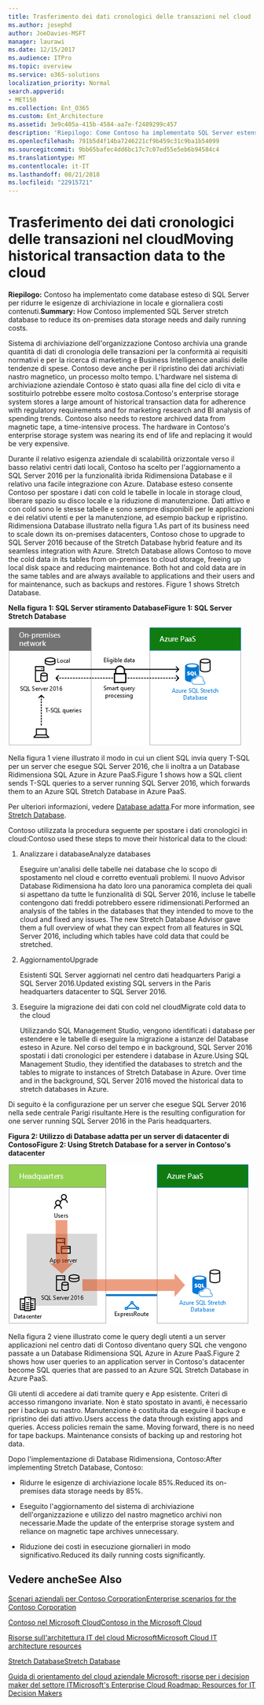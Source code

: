 ```yaml
---
title: Trasferimento dei dati cronologici delle transazioni nel cloud
ms.author: josephd
author: JoeDavies-MSFT
manager: laurawi
ms.date: 12/15/2017
ms.audience: ITPro
ms.topic: overview
ms.service: o365-solutions
localization_priority: Normal
search.appverid:
- MET150
ms.collection: Ent_O365
ms.custom: Ent_Architecture
ms.assetid: 3e9c405a-415b-4584-aa7e-f2489299c457
description: 'Riepilogo: Come Contoso ha implementato SQL Server estensione del database per ridurre le esigenze di archiviazione in locale e giornaliera in esecuzione i costi.'
ms.openlocfilehash: 791b5d4f14ba7246221cf9b459c31c9ba1b54099
ms.sourcegitcommit: 9bb65bafec4dd6bc17c7c07ed55e5eb6b94584c4
ms.translationtype: MT
ms.contentlocale: it-IT
ms.lasthandoff: 08/21/2018
ms.locfileid: "22915721"
---
```

# <a name="moving-historical-transaction-data-to-the-cloud"></a><span data-ttu-id="4d3fd-103">Trasferimento dei dati cronologici delle transazioni nel cloud</span><span class="sxs-lookup"><span data-stu-id="4d3fd-103">Moving historical transaction data to the cloud</span></span>

 <span data-ttu-id="4d3fd-104">**Riepilogo:** Contoso ha implementato come database esteso di SQL Server per ridurre le esigenze di archiviazione in locale e giornaliera costi contenuti.</span><span class="sxs-lookup"><span data-stu-id="4d3fd-104">**Summary:** How Contoso implemented SQL Server stretch database to reduce its on-premises data storage needs and daily running costs.</span></span>
  
<span data-ttu-id="4d3fd-p101">Sistema di archiviazione dell'organizzazione Contoso archivia una grande quantità di dati di cronologia delle transazioni per la conformità ai requisiti normativi e per la ricerca di marketing e Business Intelligence analisi delle tendenze di spese. Contoso deve anche per il ripristino dei dati archiviati nastro magnetico, un processo molto tempo. L'hardware nel sistema di archiviazione aziendale Contoso è stato quasi alla fine del ciclo di vita e sostituirlo potrebbe essere molto costosa.</span><span class="sxs-lookup"><span data-stu-id="4d3fd-p101">Contoso's enterprise storage system stores a large amount of historical transaction data for adherence with regulatory requirements and for marketing research and BI analysis of spending trends. Contoso also needs to restore archived data from magnetic tape, a time-intensive process. The hardware in Contoso's enterprise storage system was nearing its end of life and replacing it would be very expensive.</span></span> 
  
<span data-ttu-id="4d3fd-p102">Durante il relativo esigenza aziendale di scalabilità orizzontale verso il basso relativi centri dati locali, Contoso ha scelto per l'aggiornamento a SQL Server 2016 per la funzionalità ibrida Ridimensiona Database e il relativo una facile integrazione con Azure. Database esteso consente Contoso per spostare i dati con cold le tabelle in locale in storage cloud, liberare spazio su disco locale e la riduzione di manutenzione. Dati attivo e con cold sono le stesse tabelle e sono sempre disponibili per le applicazioni e dei relativi utenti e per la manutenzione, ad esempio backup e ripristino. Ridimensiona Database illustrato nella figura 1.</span><span class="sxs-lookup"><span data-stu-id="4d3fd-p102">As part of its business need to scale down its on-premises datacenters, Contoso chose to upgrade to SQL Server 2016 because of the Stretch Database hybrid feature and its seamless integration with Azure. Stretch Database allows Contoso to move the cold data in its tables from on-premises to cloud storage, freeing up local disk space and reducing maintenance. Both hot and cold data are in the same tables and are always available to applications and their users and for maintenance, such as backups and restores. Figure 1 shows Stretch Database.</span></span>
  
<span data-ttu-id="4d3fd-112">**Nella figura 1: SQL Server stiramento Database**</span><span class="sxs-lookup"><span data-stu-id="4d3fd-112">**Figure 1: SQL Server Stretch Database**</span></span>

![Estensione database di SQL Server come soluzione di dati ibrida](media/Contoso-Poster/StretchDB01.png)
  
<span data-ttu-id="4d3fd-114">Nella figura 1 viene illustrato il modo in cui un client SQL invia query T-SQL per un server che esegue SQL Server 2016, che li inoltra a un Database Ridimensiona SQL Azure in Azure PaaS.</span><span class="sxs-lookup"><span data-stu-id="4d3fd-114">Figure 1 shows how a SQL client sends T-SQL queries to a server running SQL Server 2016, which forwards them to an Azure SQL Stretch Database in Azure PaaS.</span></span>
  
<span data-ttu-id="4d3fd-115">Per ulteriori informazioni, vedere [Database adatta](https://msdn.microsoft.com/library/dn935011.aspx).</span><span class="sxs-lookup"><span data-stu-id="4d3fd-115">For more information, see [Stretch Database](https://msdn.microsoft.com/library/dn935011.aspx).</span></span>
  
<span data-ttu-id="4d3fd-116">Contoso utilizzata la procedura seguente per spostare i dati cronologici in cloud:</span><span class="sxs-lookup"><span data-stu-id="4d3fd-116">Contoso used these steps to move their historical data to the cloud:</span></span>
  
1. <span data-ttu-id="4d3fd-117">Analizzare i database</span><span class="sxs-lookup"><span data-stu-id="4d3fd-117">Analyze databases</span></span>
    
    <span data-ttu-id="4d3fd-p103">Eseguire un'analisi delle tabelle nei database che lo scopo di spostamento nel cloud e corretto eventuali problemi. Il nuovo Advisor Database Ridimensiona ha dato loro una panoramica completa dei quali si aspettano da tutte le funzionalità di SQL Server 2016, incluse le tabelle contengono dati freddi potrebbero essere ridimensionati.</span><span class="sxs-lookup"><span data-stu-id="4d3fd-p103">Performed an analysis of the tables in the databases that they intended to move to the cloud and fixed any issues. The new Stretch Database Advisor gave them a full overview of what they can expect from all features in SQL Server 2016, including which tables have cold data that could be stretched.</span></span>
    
2. <span data-ttu-id="4d3fd-120">Aggiornamento</span><span class="sxs-lookup"><span data-stu-id="4d3fd-120">Upgrade</span></span>
    
    <span data-ttu-id="4d3fd-121">Esistenti SQL Server aggiornati nel centro dati headquarters Parigi a SQL Server 2016.</span><span class="sxs-lookup"><span data-stu-id="4d3fd-121">Updated existing SQL servers in the Paris headquarters datacenter to SQL Server 2016.</span></span>
    
3. <span data-ttu-id="4d3fd-122">Eseguire la migrazione dei dati con cold nel cloud</span><span class="sxs-lookup"><span data-stu-id="4d3fd-122">Migrate cold data to the cloud</span></span>
    
    <span data-ttu-id="4d3fd-p104">Utilizzando SQL Management Studio, vengono identificati i database per estendere e le tabelle di eseguire la migrazione a istanze del Database esteso in Azure. Nel corso del tempo e in background, SQL Server 2016 spostati i dati cronologici per estendere i database in Azure.</span><span class="sxs-lookup"><span data-stu-id="4d3fd-p104">Using SQL Management Studio, they identified the databases to stretch and the tables to migrate to instances of Stretch Database in Azure. Over time and in the background, SQL Server 2016 moved the historical data to stretch databases in Azure.</span></span>
    
<span data-ttu-id="4d3fd-125">Di seguito è la configurazione per un server che esegue SQL Server 2016 nella sede centrale Parigi risultante.</span><span class="sxs-lookup"><span data-stu-id="4d3fd-125">Here is the resulting configuration for one server running SQL Server 2016 in the Paris headquarters.</span></span>
  
<span data-ttu-id="4d3fd-126">**Figura 2: Utilizzo di Database adatta per un server di datacenter di Contoso**</span><span class="sxs-lookup"><span data-stu-id="4d3fd-126">**Figure 2: Using Stretch Database for a server in Contoso's datacenter**</span></span>

![Configurazione di Contoso dell'Estensione database di SQL Server per un singolo computer che esegue SQL Server](media/Contoso-Poster/StretchDB02.png)

  
<span data-ttu-id="4d3fd-128">Nella figura 2 viene illustrato come le query degli utenti a un server applicazioni nel centro dati di Contoso diventano query SQL che vengono passate a un Database Ridimensiona SQL Azure in Azure PaaS.</span><span class="sxs-lookup"><span data-stu-id="4d3fd-128">Figure 2 shows how user queries to an application server in Contoso's datacenter become SQL queries that are passed to an Azure SQL Stretch Database in Azure PaaS.</span></span>
  
<span data-ttu-id="4d3fd-p105">Gli utenti di accedere ai dati tramite query e App esistente. Criteri di accesso rimangono invariate. Non è stato spostato in avanti, è necessario per i backup su nastro. Manutenzione è costituita da eseguire il backup e ripristino dei dati attivo.</span><span class="sxs-lookup"><span data-stu-id="4d3fd-p105">Users access the data through existing apps and queries. Access policies remain the same. Moving forward, there is no need for tape backups. Maintenance consists of backing up and restoring hot data.</span></span>
  
<span data-ttu-id="4d3fd-133">Dopo l'implementazione di Database Ridimensiona, Contoso:</span><span class="sxs-lookup"><span data-stu-id="4d3fd-133">After implementing Stretch Database, Contoso:</span></span>
  
- <span data-ttu-id="4d3fd-134">Ridurre le esigenze di archiviazione locale 85%.</span><span class="sxs-lookup"><span data-stu-id="4d3fd-134">Reduced its on-premises data storage needs by 85%.</span></span>
    
- <span data-ttu-id="4d3fd-135">Eseguito l'aggiornamento del sistema di archiviazione dell'organizzazione e utilizzo del nastro magnetico archivi non necessarie.</span><span class="sxs-lookup"><span data-stu-id="4d3fd-135">Made the update of the enterprise storage system and reliance on magnetic tape archives unnecessary.</span></span>
    
- <span data-ttu-id="4d3fd-136">Riduzione dei costi in esecuzione giornalieri in modo significativo.</span><span class="sxs-lookup"><span data-stu-id="4d3fd-136">Reduced its daily running costs significantly.</span></span>
    
## <a name="see-also"></a><span data-ttu-id="4d3fd-137">Vedere anche</span><span class="sxs-lookup"><span data-stu-id="4d3fd-137">See Also</span></span>

[<span data-ttu-id="4d3fd-138">Scenari aziendali per Contoso Corporation</span><span class="sxs-lookup"><span data-stu-id="4d3fd-138">Enterprise scenarios for the Contoso Corporation</span></span>](enterprise-scenarios-for-the-contoso-corporation.md)
  
[<span data-ttu-id="4d3fd-139">Contoso nel Microsoft Cloud</span><span class="sxs-lookup"><span data-stu-id="4d3fd-139">Contoso in the Microsoft Cloud</span></span>](contoso-in-the-microsoft-cloud.md)
  
[<span data-ttu-id="4d3fd-140">Risorse sull'architettura IT del cloud Microsoft</span><span class="sxs-lookup"><span data-stu-id="4d3fd-140">Microsoft Cloud IT architecture resources</span></span>](microsoft-cloud-it-architecture-resources.md)

[<span data-ttu-id="4d3fd-141">Stretch Database</span><span class="sxs-lookup"><span data-stu-id="4d3fd-141">Stretch Database</span></span>](https://msdn.microsoft.com/library/dn935011.aspx)
  
[<span data-ttu-id="4d3fd-142">Guida di orientamento del cloud aziendale Microsoft: risorse per i decision maker del settore IT</span><span class="sxs-lookup"><span data-stu-id="4d3fd-142">Microsoft's Enterprise Cloud Roadmap: Resources for IT Decision Makers</span></span>](https://sway.com/FJ2xsyWtkJc2taRD)




